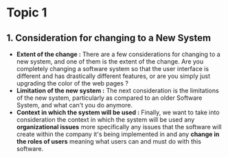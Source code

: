 
# Topic 1

## 1. Consideration for changing to a New System

- **Extent of the change :** There are a few considerations for changing to a new system, and one of them is the extent of the change. Are you completely changing a software system so that the user interface is different and has drastically different features, or are you simply just upgrading the color of the web pages ?
- **Limitation of the new system :** The next consideration is the limitations of the new system, particularly as compared to an older Software System, and what can't you do anymore.
- **Context in which the system will be used :** Finally, we want to take into consideration the context in which the system will be used any **organizational issues** more specifically any issues that the software will create within the company it's being implemented in and any **change in the roles of users** meaning what users can and must do with this software.
